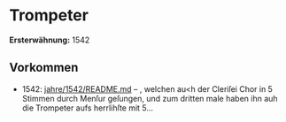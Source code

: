 # Trompeter

**Ersterwähnung:** 1542

## Vorkommen
- 1542: [jahre/1542/README.md](../jahre/1542/README.md) – ,
welchen au<h der Cleriſei Chor in 5 Stimmen durch
Menſur geſungen, und zum dritten male haben ihn auh
die Trompeter aufs herrlihſte mit 5...
